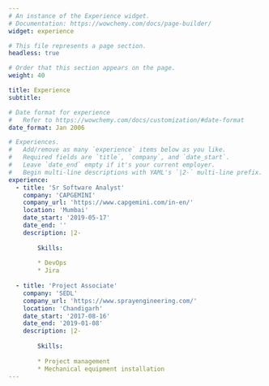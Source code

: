 ```yaml
---
# An instance of the Experience widget.
# Documentation: https://wowchemy.com/docs/page-builder/
widget: experience

# This file represents a page section.
headless: true

# Order that this section appears on the page.
weight: 40

title: Experience
subtitle:

# Date format for experience
#   Refer to https://wowchemy.com/docs/customization/#date-format
date_format: Jan 2006

# Experiences.
#   Add/remove as many `experience` items below as you like.
#   Required fields are `title`, `company`, and `date_start`.
#   Leave `date_end` empty if it's your current employer.
#   Begin multi-line descriptions with YAML's `|2-` multi-line prefix.
experience:
  - title: 'Sr Software Analyst'
    company: 'CAPGEMINI'
    company_url: 'https://www.capgemini.com/in-en/'
    location: 'Mumbai'
    date_start: '2019-05-17'
    date_end: ''
    description: |2-
    
        Skills:
        
        * DevOps
        * Jira
        
  - title: 'Project Associate'
    company: 'SEDL'
    company_url: 'https://www.sprayengineering.com/'
    location: 'Chandigarh'
    date_start: '2017-08-16'
    date_end: '2019-01-08'
    description: |2-
    
        Skills:
        
        * Project management
        * Mechanical equipment installation
---
```


